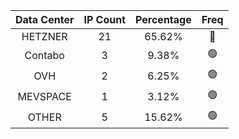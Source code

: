 | Data Center | IP Count | Percentage | Freq |
|:------------:|:--------:|:-----------:|:-----:|
| HETZNER | 21 | 65.62% | 🔴 |
| Contabo | 3 | 9.38% | 🟢 |
| OVH | 2 | 6.25% | 🟢 |
| MEVSPACE | 1 | 3.12% | 🟢 |
| OTHER | 5 | 15.62% | 🟢 |